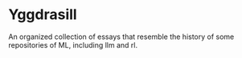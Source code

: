 # Yggdrasill
An organized collection of essays that resemble the history of some repositories of ML, including llm and rl.
